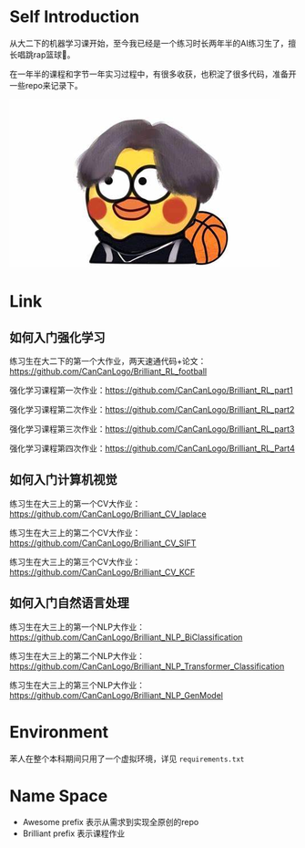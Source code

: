 # Self Introduction

从大二下的机器学习课开始，至今我已经是一个练习时长两年半的AI练习生了，擅长唱跳rap篮球🏀。

在一年半的课程和字节一年实习过程中，有很多收获，也积淀了很多代码，准备开一些repo来记录下。

![两年半练习生](./images/NiGanMa.jpg)



# Link

## 如何入门强化学习

练习生在大二下的第一个大作业，两天速通代码+论文：<https://github.com/CanCanLogo/Brilliant_RL_football>

强化学习课程第一次作业：<https://github.com/CanCanLogo/Brilliant_RL_part1>

强化学习课程第二次作业：<https://github.com/CanCanLogo/Brilliant_RL_part2>

强化学习课程第三次作业：<https://github.com/CanCanLogo/Brilliant_RL_part3>

强化学习课程第四次作业：<https://github.com/CanCanLogo/Brilliant_RL_Part4>

## 如何入门计算机视觉

练习生在大三上的第一个CV大作业：<https://github.com/CanCanLogo/Brilliant_CV_laplace>

练习生在大三上的第二个CV大作业：[<https://github.com/CanCanLogo/Brilliant_CV_SIFT>](https://github.com/CanCanLogo/Brilliant_CV_SIFT)

练习生在大三上的第三个CV大作业：[<https://github.com/CanCanLogo/Brilliant_CV_KCF>](https://github.com/CanCanLogo/Brilliant_CV_KCF)

## 如何入门自然语言处理

练习生在大三上的第一个NLP大作业：<https://github.com/CanCanLogo/Brilliant_NLP_BiClassification>

练习生在大三上的第二个NLP大作业：<https://github.com/CanCanLogo/Brilliant_NLP_Transformer_Classification>

练习生在大三上的第三个NLP大作业：<https://github.com/CanCanLogo/Brilliant_NLP_GenModel>


# Environment

苯人在整个本科期间只用了一个虚拟环境，详见 `requirements.txt`

# Name Space

- Awesome prefix 表示从需求到实现全原创的repo
- Brilliant prefix 表示课程作业
